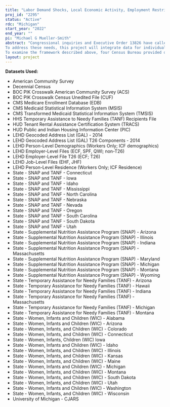 ```yaml
---
title: "Labor Demand Shocks, Local Economic Activity, Employment Restrictions, and Criminal Behavior"
proj_id: "2295"
status: "Active"
rdc: "Michigan"
start_year: "2022"
end_year: ""
pi: "Michael G Mueller-Smith"
abstract: "Congressional inquiries and Executive Order 13826 have called for improved access to data for research on job opportunities for individuals who interact with the criminal justice system. In order to study the interaction of labor markets and the criminal justice system systematically at the micro-level, researchers need detailed person-level longitudinal data on employment, earnings, and criminal justice interactions. Since sample surveys rarely have sufficient coverage to generate the necessary statistical power to study topics such as labor market outcomes by types of crimes or sanctions, employment prospects of ex-inmates in rural areas, or specific prison occupational programs, research requires the analysis of administrative records as described in this proposal. 
To address these needs, this project will integrate data for individuals on employment history and justice involvement to examine the effect of employment on offending at the individual -level. Specifically, this study will examine the relationships between labor demand shocks, kinship job loss, own job loss, conviction-based employment restrictions, and offending. Labor demand shocks lead to changes in own employment, which could impact offending resulting in employment restrictions for convicted offenders. It is then the employment restrictions that contribute to reoffending because of blocked opportunity to reenter the labor force. In addition, estimates of population characteristics will be produced for justice-involved individuals, a group that is notoriously difficult to reach.
To examine the framework described above, four Census Bureau provided data sets will be linked  with PI provided data. The four sources of Census Bureau data requested in this proposal include the Longitudinal Employer-Household Dynamics (LEHD) program, American Community Survey (ACS), Decennial Census, and the Census Criminal Justice Administrative Records System (CJARS). CJARS is a new dataset built on administrative records that tracks arrests, charges, convictions, and participation in the correctional population in the United States. It currently holds over 57 million records from 17 million individuals in 14 states. Ongoing data collection will expand the size of this data in coming years. CJARS data will be linked with data from the LEHD program, ACS, and Decennial Census to produce individual-level information on employment, earnings, criminal history, and family structure. The PI supplied data will include publicly available LAUS data from the Bureau of Labor Statistics and PI-collected legislative data."
layout: project
---
```


**Datasets Used:**

  - American Community Survey 
  - Decennial Census 
  - BOC PIK Crosswalk American Community Survey (ACS) 
  - BOC PIK Crosswalk Census Unedited File (CUF) 
  - CMS Medicare Enrollment Database (EDB) 
  - CMS Medicaid Statistical Information System (MSIS) 
  - CMS Transformed Medicaid Statistical Information System (TMSIS) 
  - HHS Temporary Assistance to Needy Families (TANF) Recipients File 
  - HUD Tenant Rental Assistance Certification System (TRACS) 
  - HUD Public and Indian Housing Information Center (PIC) 
  - LEHD Geocoded Address List (GAL) - 2014 
  - LEHD Geocoded Address List (GAL) T26 Components - 2014 
  - LEHD Person-Level Demographics (Workers Only; ICF demographics) 
  - LEHD Employer-Level Files (ECF, SPF, QWI; non-T26) 
  - LEHD Employer-Level File T26 (ECF; T26) 
  - LEHD Job-Level Files (EHF, JHF) 
  - LEHD Person-Level Residence (Workers Only; ICF Residence) 
  - State - SNAP and TANF - Connecticut 
  - State - SNAP and TANF - Iowa 
  - State - SNAP and TANF - Idaho 
  - State - SNAP and TANF - Mississippi 
  - State - SNAP and TANF - North Carolina 
  - State - SNAP and TANF - Nebraska 
  - State - SNAP and TANF - Nevada 
  - State - SNAP and TANF - Oregon 
  - State - SNAP and TANF - South Carolina 
  - State - SNAP and TANF - South Dakota 
  - State - SNAP and TANF - Utah 
  - State - Supplemental Nutrition Assistance Program (SNAP) - Arizona 
  - State - Supplemental Nutrition Assistance Program (SNAP) - Illinois 
  - State - Supplemental Nutrition Assistance Program (SNAP) - Indiana 
  - State - Supplemental Nutrition Assistance Program (SNAP) - Massachusetts 
  - State - Supplemental Nutrition Assistance Program (SNAP) - Maryland 
  - State - Supplemental Nutrition Assistance Program (SNAP) - Michigan 
  - State - Supplemental Nutrition Assistance Program (SNAP) - Montana 
  - State - Supplemental Nutrition Assistance Program (SNAP) - Wyoming 
  - State - Temporary Assistance for Needy Families (TANF) - Arizona 
  - State - Temporary Assistance for Needy Families (TANF) - Hawaii 
  - State - Temporary Assistance for Needy Families (TANF) - Indiana 
  - State - Temporary Assistance for Needy Families (TANF) - Massachusetts 
  - State - Temporary Assistance for Needy Families (TANF) - Michigan 
  - State - Temporary Assistance for Needy Families (TANF) - Montana 
  - State - Women, Infants and Children (WIC) - Alabama 
  - State - Women, Infants and Children (WIC) - Arizona 
  - State - Women, Infants, and Children (WIC) - Colorado 
  - State - Women, Infants, and Children (WIC) - Connecticut 
  - State - Women, Infants, Children (WIC) Iowa 
  - State - Women, Infants and Children (WIC) - Idaho 
  - State - Women, Infants, and Children (WIC) - Illinois 
  - State - Women, Infants, and Children (WIC) - Kansas 
  - State - Women, Infants, and Children (WIC) - Maine 
  - State - Women, Infants and Children (WIC) - Michigan 
  - State - Women, Infants, and Children (WIC) - Montana 
  - State - Women, Infants, and Children (WIC) - South Dakota 
  - State - Women, Infants, and Children (WIC) - Utah 
  - State - Women, Infants and Children (WIC) - Washington 
  - State - Women, Infants, and Children (WIC) - Wisconsin 
  - University of Michigan - CJARS 


